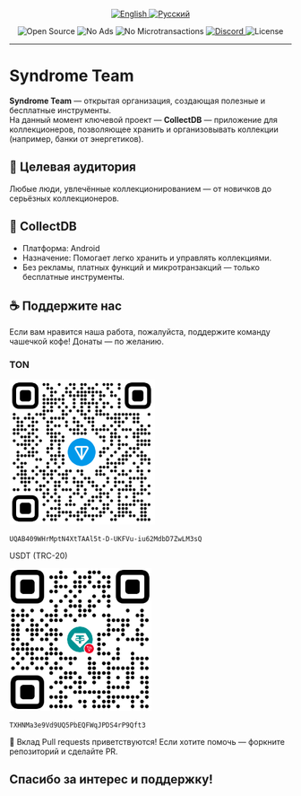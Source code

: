 <p align="center">
  <a href="./README.md">
    <img src="https://img.shields.io/badge/lang-English-brightgreen?style=flat-square&logo=google-translate" alt="English" />
  </a>
  <a href="./README.ru.md">
    <img src="https://img.shields.io/badge/lang-Русский-red?style=flat-square&logo=google-translate" alt="Русский" />
  </a>
</p>

<p align="center">
  <img src="https://img.shields.io/badge/Open%20Source-100%25-success?style=for-the-badge" alt="Open Source" />
  <img src="https://img.shields.io/badge/Без%20рекламы-🚫-red?style=for-the-badge" alt="No Ads" />
  <img src="https://img.shields.io/badge/Без%20микротранзакций-🚫-red?style=for-the-badge" alt="No Microtransactions" />
  <a href="https://discord.gg/V88YGcXhMm">
    <img src="https://img.shields.io/discord/your_discord_id?label=Discord&logo=discord&style=for-the-badge" alt="Discord" />
  </a>
  <img src="https://img.shields.io/badge/Лицензия-MIT-blue?style=for-the-badge" alt="License" />
</p>

---

# Syndrome Team

**Syndrome Team** — открытая организация, создающая полезные и бесплатные инструменты.  
На данный момент ключевой проект — **CollectDB** — приложение для коллекционеров, позволяющее хранить и организовывать коллекции (например, банки от энергетиков).

## 🎯 Целевая аудитория

Любые люди, увлечённые коллекционированием — от новичков до серьёзных коллекционеров.

## 🚀 CollectDB

- Платформа: Android  
- Назначение: Помогает легко хранить и управлять коллекциями.  
- Без рекламы, платных функций и микротранзакций — только бесплатные инструменты.

## ☕ Поддержите нас

Если вам нравится наша работа, пожалуйста, поддержите команду чашечкой кофе! Донаты — по желанию.

### TON

<img width="260" height="258" alt="TON QR" src="ton.png" />

```
UQAB409WHrMptN4XtTAAl5t-D-UKFVu-iu62MdbD7ZwLM3sQ
```

USDT (TRC-20)

<img width="254" height="254" alt="USDT QR" src="usdt(trc20).png" />

```
TXHNMa3e9Vd9UQ5PbEQFWqJPDS4rP9Qft3
```

🤝 Вклад
Pull requests приветствуются! Если хотите помочь — форкните репозиторий и сделайте PR.

## Спасибо за интерес и поддержку!
